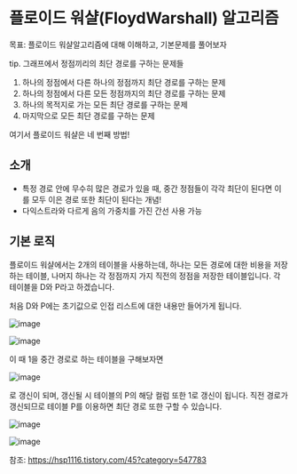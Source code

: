 # 플로이드 워샬(FloydWarshall) 알고리즘

목표: 플로이드 워샬알고리즘에 대해 이해하고, 기본문제를 풀어보자



tip. 그래프에서 정점끼리의 최단 경로를 구하는 문제들

1. 하나의 정점에서 다른 하나의 정점까지 최단 경로를 구하는 문제
2. 하나의 정점에서 다른 모든 정점까지의 최단 경로를 구하는 문제
3. 하나의 목적지로 가는 모든 최단 경로를 구하는 문제
4. 마지막으로 모든 최단 경로를 구하는 문제

여기서 플로이드 워샬은 네 번째 방법!

## 소개

- 특정 경로 안에 무수히 많은 경로가 있을 때, 중간 정점들이 각각 최단이 된다면 이를 모두 이은 경로 또한 최단이 된다는 개념!
- 다익스트라와 다르게 음의 가중치를 가진 간선 사용 가능



## 기본 로직

플로이드 워샬에서는 2개의 테이블을 사용하는데, 하나는 모든 경로에 대한 비용을 저장하는 테이블, 나머지 하나는 각 정점까지 가지 직전의 정점을 저장한 테이블입니다. 각 테이블을 D와 P라고 하겠습니다.

처음 D와 P에는 초기값으로 인접 리스트에 대한 내용만 들어가게 됩니다. 

![image](https://user-images.githubusercontent.com/68668924/106095460-2f72fe80-6177-11eb-97de-25a8c7a715e6.png)







![image](https://user-images.githubusercontent.com/68668924/106095476-3568df80-6177-11eb-858f-ec138f15afb5.png)



이 때 1을 중간 경로로 하는 테이블을 구해보자면 

![image](https://user-images.githubusercontent.com/68668924/106095584-60ebca00-6177-11eb-82d9-9dfbe8cddaae.png)

로 갱신이 되며, 갱신될 시 테이블의 P의 해당 컬럼 또한 1로 갱신이 됩니다. 직전 경로가 갱신되므로 테이블 P를 이용하면 최단 경로 또한 구할 수 있습니다.



![image](https://user-images.githubusercontent.com/68668924/106095655-7cef6b80-6177-11eb-98bf-e6b5a411bb4c.png)


![image](https://user-images.githubusercontent.com/68668924/106146589-3111e600-61ba-11eb-88db-6d6afc350d8a.png)


참조: https://hsp1116.tistory.com/45?category=547783
